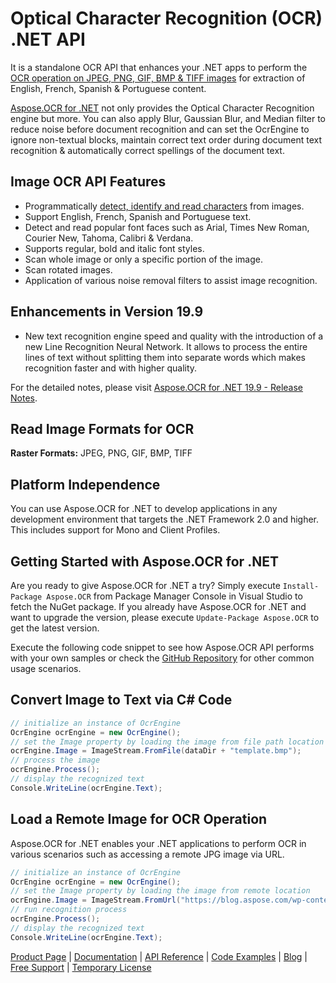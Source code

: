 # Optical Character Recognition (OCR) .NET API

It is a standalone OCR API that enhances your .NET apps to perform the [OCR operation on JPEG, PNG, GIF, BMP & TIFF images](https://docs.aspose.com/display/ocrnet/Supported+File+Formats) for extraction of English, French, Spanish & Portuguese content.

[Aspose.OCR for .NET](https://products.aspose.com/ocr/net) not only provides the Optical Character Recognition engine but more. You can also apply Blur, Gaussian Blur, and Median filter to reduce noise before document recognition and can set the OcrEngine to ignore non-textual blocks, maintain correct text order during document text recognition & automatically correct spellings of the document text.

## Image OCR API Features

- Programmatically [detect, identify and read characters](https://docs.aspose.com/display/ocrnet/Performing+OCR+on+an+Image) from images.
- Support English, French, Spanish and Portuguese text.
- Detect and read popular font faces such as Arial, Times New Roman, Courier New, Tahoma, Calibri & Verdana.
- Supports regular, bold and italic font styles.
- Scan whole image or only a specific portion of the image.
- Scan rotated images.
- Application of various noise removal filters to assist image recognition.

## Enhancements in Version 19.9

- New text recognition engine speed and quality with the introduction of a new Line Recognition Neural Network.  It allows to process the entire lines of text without splitting them into separate words which makes recognition faster and with higher quality.

For the detailed notes, please visit [Aspose.OCR for .NET 19.9 - Release Notes](https://docs.aspose.com/display/ocrnet/Aspose.OCR+for+.NET+19.9+-+Release+Notes).

## Read Image Formats for OCR

**Raster Formats:** JPEG, PNG, GIF, BMP, TIFF

## Platform Independence

You can use Aspose.OCR for .NET to develop applications in any development environment that targets the .NET Framework 2.0 and higher. This includes support for Mono and Client Profiles.

## Getting Started with Aspose.OCR for .NET

Are you ready to give Aspose.OCR for .NET a try? Simply execute `Install-Package Aspose.OCR` from Package Manager Console in Visual Studio to fetch the NuGet package. If you already have Aspose.OCR for .NET and want to upgrade the version, please execute `Update-Package Aspose.OCR` to get the latest version.

Execute the following code snippet to see how Aspose.OCR API performs with your own samples or check the [GitHub Repository](https://github.com/aspose-ocr/Aspose.OCR-for-.NET) for other common usage scenarios.

## Convert Image to Text via C# Code

```csharp
// initialize an instance of OcrEngine
OcrEngine ocrEngine = new OcrEngine();
// set the Image property by loading the image from file path location or an instance of MemoryStream 
ocrEngine.Image = ImageStream.FromFile(dataDir + "template.bmp");
// process the image
ocrEngine.Process();
// display the recognized text
Console.WriteLine(ocrEngine.Text);
```

## Load a Remote Image for OCR Operation

Aspose.OCR for .NET enables your .NET applications to perform OCR in various scenarios such as accessing a remote JPG image via URL.

```csharp
// initialize an instance of OcrEngine
OcrEngine ocrEngine = new OcrEngine();
// set the Image property by loading the image from remote location
ocrEngine.Image = ImageStream.FromUrl("https://blog.aspose.com/wp-content/uploads/sites/2/2019/03/SampleTextOnline.jpg");
// run recognition process
ocrEngine.Process();
// display the recognized text
Console.WriteLine(ocrEngine.Text);
```

[Product Page](https://products.aspose.com/ocr/net) | [Documentation](https://docs.aspose.com/display/ocrnet/Home) | [API Reference](https://apireference.aspose.com/net/ocr) | [Code Examples](https://github.com/aspose-ocr/Aspose.OCR-for-.NET) | [Blog](https://blog.aspose.com/category/ocr/) | [Free Support](https://forum.aspose.com/c/ocr) |  [Temporary License](https://purchase.aspose.com/temporary-license)
